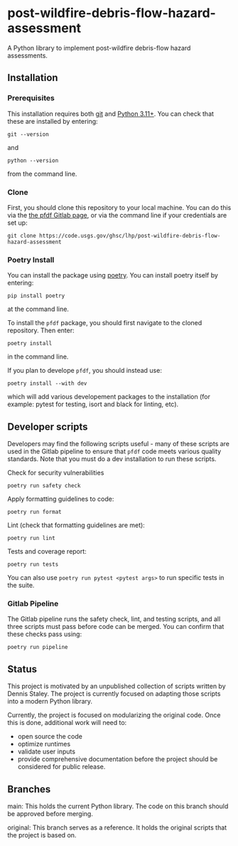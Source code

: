 # post-wildfire-debris-flow-hazard-assessment

A Python library to implement post-wildfire debris-flow hazard assessments.

## Installation

### Prerequisites

This installation requires both [git](https://git-scm.com/downloads) and [Python 3.11+](https://www.python.org/downloads/). You can check that these are installed by entering:
```
git --version
```
and
```
python --version
```
from the command line.


### Clone
First, you should clone this repository to your local machine. You can do this via the [the pfdf Gitlab page](https://code.usgs.gov/ghsc/lhp/post-wildfire-debris-flow-hazard-assessment), or via the command line if your credentials are set up:
```
git clone https://code.usgs.gov/ghsc/lhp/post-wildfire-debris-flow-hazard-assessment
```

### Poetry Install

You can install the package using [poetry](https://python-poetry.org/docs/). You can install poetry itself by entering:
```
pip install poetry
```
at the command line.

To install the `pfdf` package, you should first navigate to the cloned repository. Then enter:
```
poetry install
```
in the command line.

If you plan to develope `pfdf`, you should instead use:
```
poetry install --with dev
```
which will add various developement packages to the installation (for example: pytest for testing, isort and black for linting, etc).


## Developer scripts
Developers may find the following scripts useful - many of these scripts are used in the Gitlab pipeline to ensure that `pfdf` code meets various quality standards. Note that you must do a dev installation to run these scripts.

Check for security vulnerabilities
```
poetry run safety check
```

Apply formatting guidelines to code:
```
poetry run format
```

Lint (check that formatting guidelines are met):
```
poetry run lint
```

Tests and coverage report:
```
poetry run tests
```

You can also use `poetry run pytest <pytest args>` to run specific tests in the suite.

### Gitlab Pipeline

The Gitlab pipeline runs the safety check, lint, and testing scripts, and all three scripts must pass before code can be merged. You can confirm that these checks pass using:
```
poetry run pipeline
```



## Status
This project is motivated by an unpublished collection of scripts written by Dennis Staley. The project is currently focused on adapting those scripts into a modern Python library.

Currently, the project is focused on modularizing the original code. Once this is done, additional work will need to:
  * open source the code
  * optimize runtimes
  * validate user inputs
  * provide comprehensive documentation
before the project should be considered for public release.

## Branches

main: This holds the current Python library. The code on this branch should be approved before merging.

original: This branch serves as a reference. It holds the original scripts that the project is based on.
